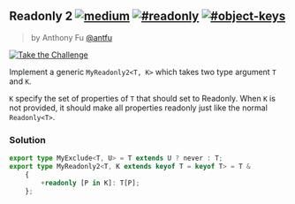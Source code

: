 ## Readonly 2 [![medium](https://camo.githubusercontent.com/5ce31e72531641f77d1326a930f048d15cdfab80dfb45b4d6f7b4176ea21bfc2/68747470733a2f2f696d672e736869656c64732e696f2f62616467652f2d6d656469756d2d643939303161)](https://camo.githubusercontent.com/5ce31e72531641f77d1326a930f048d15cdfab80dfb45b4d6f7b4176ea21bfc2/68747470733a2f2f696d672e736869656c64732e696f2f62616467652f2d6d656469756d2d643939303161) [![#readonly](https://camo.githubusercontent.com/2eb0eda1ff2b0efbf5d30fecae5453e36b074c90113483dee05b230ffa0c7594/68747470733a2f2f696d672e736869656c64732e696f2f62616467652f2d253233726561646f6e6c792d393939)](https://camo.githubusercontent.com/2eb0eda1ff2b0efbf5d30fecae5453e36b074c90113483dee05b230ffa0c7594/68747470733a2f2f696d672e736869656c64732e696f2f62616467652f2d253233726561646f6e6c792d393939) [![#object-keys](https://camo.githubusercontent.com/56a2952deeeb386d69f14a8a6b263c2a866821f5907ee11da1840062205aecac/68747470733a2f2f696d672e736869656c64732e696f2f62616467652f2d2532336f626a6563742d2d6b6579732d393939)](https://camo.githubusercontent.com/56a2952deeeb386d69f14a8a6b263c2a866821f5907ee11da1840062205aecac/68747470733a2f2f696d672e736869656c64732e696f2f62616467652f2d2532336f626a6563742d2d6b6579732d393939)

> by Anthony Fu [@antfu](https://github.com/antfu)

[![Take the Challenge](https://camo.githubusercontent.com/4fed78c46bb6102dcab12f301c6d2de5ecd5f7772181e2ba3c20d561040cb823/68747470733a2f2f696d672e736869656c64732e696f2f62616467652f2d54616b652532307468652532304368616c6c656e67652d3331373863363f6c6f676f3d74797065736372697074266c6f676f436f6c6f723d7768697465)](https://tsch.js.org/8/play)

Implement a generic `MyReadonly2<T, K>` which takes two type argument `T` and `K`.

`K` specify the set of properties of `T` that should set to Readonly. When `K` is not provided, it should make all properties readonly just like the normal `Readonly<T>`.

### Solution

```ts
export type MyExclude<T, U> = T extends U ? never : T;
export type MyReadonly2<T, K extends keyof T = keyof T> = T &
    {
        +readonly [P in K]: T[P];
    };
```

